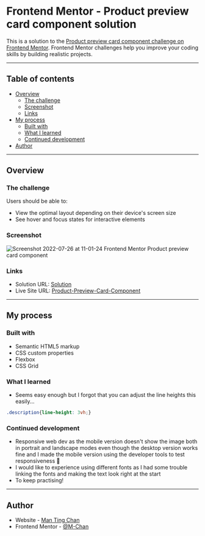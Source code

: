 # Frontend Mentor - Product preview card component solution
This is a solution to the [Product preview card component challenge on Frontend Mentor](https://www.frontendmentor.io/challenges/product-preview-card-component-GO7UmttRfa). Frontend Mentor challenges help you improve your coding skills by building realistic projects. 

---
## Table of contents
- [Overview](#overview)
  - [The challenge](#the-challenge)
  - [Screenshot](#screenshot)
  - [Links](#links)
- [My process](#my-process)
  - [Built with](#built-with)
  - [What I learned](#what-i-learned)
  - [Continued development](#continued-development)
- [Author](#author)


---
## Overview
### The challenge
Users should be able to:
- View the optimal layout depending on their device's screen size
- See hover and focus states for interactive elements

### Screenshot
![Screenshot 2022-07-26 at 11-01-24 Frontend Mentor Product preview card component](https://user-images.githubusercontent.com/81781462/180982271-dbc7a4e3-5a20-454e-8711-5b2070e5e645.png)


### Links
- Solution URL: [Solution](https://www.frontendmentor.io/solutions/responsive-productpreviewcardcomponent-using-css-grid-Er9xob5IFt)
- Live Site URL: [Product-Preview-Card-Component](https://m-chan.github.io/Product-Preview-Card-Component/)


---
## My process
### Built with
- Semantic HTML5 markup
- CSS custom properties
- Flexbox
- CSS Grid


### What I learned
- Seems easy enough but I forgot that you can adjust the line heights this easily...

```css
.description{line-height: 3vh;}
```

### Continued development
- Responsive web dev as the mobile version doesn't show the image both in portrait and landscape modes even though the desktop version works fine and I made the mobile version using the developer tools to test responsiveness :slightly_frowning_face:
- I would like to experience using different fonts as I had some trouble linking the fonts and making the text look right at the start
- To keep practising!


---
## Author
- Website - [Man Ting Chan](https://m-chan.github.io/)
- Frontend Mentor - [@M-Chan](https://www.frontendmentor.io/profile/M-Chan)
